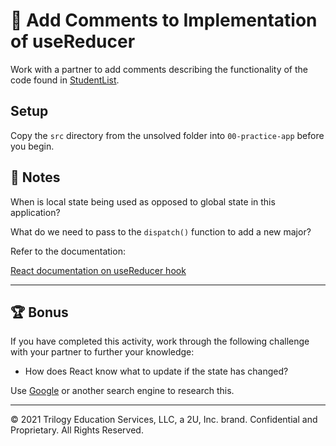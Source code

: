 # 📐 Add Comments to Implementation of useReducer

Work with a partner to add comments describing the functionality of the code found in [StudentList](Unsolved/src/components/StudentList.js).

## Setup

Copy the `src` directory from the unsolved folder into `00-practice-app` before you begin.

## 📝 Notes

When is local state being used as opposed to global state in this application?

What do we need to pass to the `dispatch()` function to add a new major? 

Refer to the documentation: 

[React documentation on useReducer hook](https://reactjs.org/docs/hooks-reference.html#usereducer)

---

## 🏆 Bonus

If you have completed this activity, work through the following challenge with your partner to further your knowledge:

* How does React know what to update if the state has changed?

Use [Google](https://www.google.com) or another search engine to research this.

---
© 2021 Trilogy Education Services, LLC, a 2U, Inc. brand. Confidential and Proprietary. All Rights Reserved.